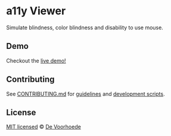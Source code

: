 # a11y Viewer

Simulate blindness, color blindness and disability to use mouse.

## Demo

Checkout the [live demo!](https://voorhoede.github.io/a11y-viewer/)

## Contributing

See [CONTRIBUTING.md](CONTRIBUTING.md) for [guidelines](CONTRIBUTING.md#guidelines) and [development scripts](CONTRIBUTING.md#scripts).

## License

[MIT licensed](LICENSE) © [De Voorhoede](https://www.voorhoede.nl/)